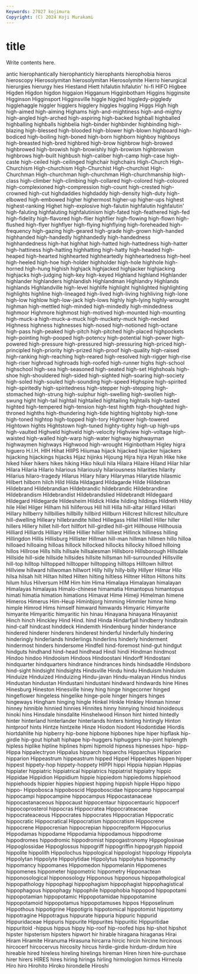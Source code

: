 ```yaml
---
Keywords: 27027 kojimura
Copyright: (C) 2024 Koji Murakami
---
```


# title

Write contents here.



antic hierophantically hierophanticly hierophants
hierophobia hieros hieroscopy Hierosolymitan hierosolymitan Hierosolymite Hierro hierurgical hierurgies hierurgy
hies Hiestand Hiett hifalutin hifalutin' hi-fi HIFO Higbee Higden Higdon
higdon higgaion Higganum Higginbotham Higgins higginsite Higginson Higginsport Higginsville higgle
higgled higgledy-piggledy higglehaggle higgler higglers higglery higgles higgling Higgs High
high high-aimed high-aiming Highams high-and-mightiness high-and-mighty high-angled high-arched high-aspiring high-backed
highball highballed highballing highballs highbelia high-binder highbinder highbinding high-blazing high-blessed
high-blooded high-blower high-blown highboard high-bodiced high-boiling high-boned high-born highborn highboy
highboys high-breasted high-bred highbred high-brow highbrow high-browed highbrowed high-browish high-browishly
high-browism highbrowism highbrows high-built highbush high-caliber high-camp high-case high-caste high-ceiled
high-ceilinged highchair highchairs High-Church High-Churchism High-churchism High-Churchist High-churchist High-Churchman High-churchman
high-churchman High-churchmanship high-class high-climber high-climbing high-collared high-colored high-coloured high-complexioned high-compression
high-count high-crested high-crowned high-cut highdaddies highdaddy high-density high-duty high-elbowed high-embowed
higher highermost higher-up higher-ups highest highest-ranking Highet high-explosive high-falutin highfalutin
highfalutin' high-faluting highfaluting highfalutinism high-fated high-feathered high-fed high-fidelity high-flavored high-flier
highflier high-flowing high-flown high-flushed high-flyer highflyer high-flying highflying high-foreheaded high-frequency
high-gazing high-geared high-grade high-grown high-handed highhanded high-handedly highhandedly high-handedness highhandedness
high-hat highhat high-hatted high-hattedness high-hatter high-hattiness high-hatting highhatting high-hatty high-headed
high-heaped high-hearted highhearted highheartedly highheartedness high-heel high-heeled high-hoe high-holder highholder
high-hole highhole high-horned high-hung highish highjack highjacked highjacker highjacking highjacks
high-judging high-key high-keyed Highland highland Highlander highlander highlanders highlandish Highlandman
Highlandry Highlands highlands Highlandville high-level highlife highlight highlighted highlighting highlights
highline high-lineaged high-lived high-living highliving high-lone high-low highlow high-low-jack high-lows
highly high-lying highly-wrought highman high-mettled high-minded high-mindedly high-mindedness highmoor Highmore
highmost high-motived high-mounted high-mounting high-muck-a high-muck-a-muck high-muckety-muck high-necked Highness highness
highnesses high-nosed high-notioned high-octane high-pass high-peaked high-pitch high-pitched high-placed highpockets
high-pointing high-pooped high-potency high-potential high-power high-powered high-pressure high-pressured high-pressuring high-priced
high-principled high-priority high-prized high-proof high-quality high-raised high-ranking high-reaching high-reared high-resolved
high-rigger high-rise high-riser highroad highroads high-roofed high-runner highs high-school highschool
high-sea high-seasoned high-seated high-set Highshoals high-shoe high-shouldered high-sided high-sighted high-soaring
high-society high-soled high-souled high-sounding high-speed Highspire high-spirited high-spiritedly high-spiritedness high-stepper
high-stepping high-stomached high-strung high-sulphur high-swelling high-swollen high-swung hight high-tail hightail
hightailed hightailing hightails high-tasted highted high-tempered high-tension high-test highth high-thoughted
high-throned highths high-thundering high-tide highting hightoby high-tone high-toned hightop high-topped
high-tory Hightower high-towered Hightown hights Hightstown high-tuned highty-tighty high-up high-ups
high-vaulted Highveld highveld high-velocity Highview high-voltage high-waisted high-walled high-warp high-water
highway highwayman highwaymen highways Highwood high-wrought Higinbotham Higley higra higuero
H.I.H. HIH Hihat HIIPS Hiiumaa hijack hijacked hijacker hijackers hijacking
hijackings hijacks Hijaz hijinks Hijoung Hijra hijra Hijrah Hike hike
hiked hiker hikers hikes hiking Hiko hikuli hila Hilaira Hilaire
Hiland Hilar hilar Hilara Hilaria Hilario hilarious hilariously hilariousness hilarities
hilarity Hilarius hilaro-tragedy Hilarus Hilary hilary Hilarymas Hilarytide hilasmic Hilbert
hilborn hilch Hild Hilda Hildagard Hildagarde Hilde Hildebran Hildebrand Hildebrandian
Hildebrandic hildebrandic Hildebrandine Hildebrandism Hildebrandist Hildebrandslied Hildebrandt Hildegaard Hildegard Hildegarde
Hildesheim Hildick Hildie hilding hildings Hildreth Hildy hile Hilel Hilger
Hilham hili hiliferous Hill hill Hilla hill-altar Hillard Hillari Hillary
hillberry hillbillies hillbilly hillbird Hillburn Hillcrest hillcrest hillculture hill-dwelling Hilleary
hillebrandite hilled Hillegass Hillel Hillell Hiller hiller hillers Hillery hillet
hill-fort hillfort hill-girdled hill-girt Hillhouse Hillhousia Hilliard Hilliards Hilliary Hillie
Hillier hillier hilliest Hillinck hilliness hilling Hillingdon Hillis Hillisburg Hillister
Hillman hill-man hillman hillmen hillo hilloa hilloaed hilloaing hilloas hillock
hillocked hillocks hillocky hilloed hilloing hillos Hillrose Hills hills hillsale
hillsalesman Hillsboro Hillsborough Hillsdale Hillside hill-side hillside hillsides hillsite hillsman
hill-surrounded Hillsville hill-top hilltop hilltopped hilltopper hilltopping hilltops Hilltown hilltrot
Hillview hillward hillwoman hillwort Hilly hilly hilly-billy Hillyer Hilmar Hilo
hilsa hilsah hilt Hiltan hilted Hilten hilting hiltless Hiltner Hilton
Hiltons hilts hilum hilus Hilversum HIM Him him Hima Himalaya
Himalayan himalayan Himalayas himalayas Himalo-chinese himamatia Himantopus himantopus himati himatia
himation himations Himavat Hime Himeji Himelman himene Himeros Himerus Him-Heup
Himinbjorg himming Himmler himne himp himple Himrod Hims himself himward
himwards Himyaric Himyarite himyarite Himyaritic himyaritic hin hinau Hinayana hinayana
Hinayanist Hinch hinch Hinckley Hind Hind. hind Hinda Hindarfjall hindberry
hindbrain hind-calf hindcast hinddeck Hindemith Hindenburg hinder hinderance hindered hinderer
hinderers hinderest hinderful hinderfully hindering hinderingly hinderlands hinderlings hinderlins hinderly
hinderment hindermost hinders hindersome Hindfell hind-foremost hind-gut hindgut hindguts hindhand
hind-head hindhead Hindi hindi Hindman hindmost Hindoo hindoo Hindooism Hindoos
Hindoostani Hindorff Hindostani hindquarter hindquarters hindrance hindrances hinds hindsaddle Hindsboro
hind-sight hindsight hindsights Hindsville Hindu hindu Hinduism hinduism Hinduize Hinduized
Hinduizing Hindu-javan Hindu-malayan Hindus hindus Hindustan hindustan Hindustani hindustani hindward
hindwards hine Hines Hinesburg Hineston Hinesville hiney hing hinge hingecorner
hinged hingeflower hingeless hingelike hinge-pole hinger hingers hinges hingeways Hingham
hinging hingle Hinkel Hinkle Hinkley Hinman hinner hinney hinnible hinnied
hinnies Hinnites hinny hinnying hinoid hinoideous hinoki hins Hinsdale hinsdalite
Hinshelwood Hinson hint hinted hintedly hinter hinterland hinterlander hinterlands hinters
hinting hintingly Hinton hintproof hints Hintze hintzeite Hinze Hiodon hiodont
Hiodontidae Hiordis hiortdahlite hip hipberry hip-bone hipbone hipbones hipe hiper
hipflask hip-girdle hip-gout hiphalt hiphape hip-huggers hiphuggers hip-joint hiplength hipless
hiplike hipline hiplines hipmi hipmold hipness hipnesses hipo- hipp- Hippa
hippalectryon Hippalus hipparch hipparchs Hipparchus Hipparion hipparion Hippeastrum hippeastrum hipped
Hippel Hippelates hippen hipper hippest hippety-hop hippety-hoppety HIPPI hippi Hippia
hippian Hippias hippiater hippiatric hippiatrical hippiatrics hippiatrist hippiatry hippic Hippidae
Hippidion Hippidium hippie hippiedom hippiedoms hippiehood hippiehoods hippier hippies hippiest
hipping hippish hipple Hippo hippo hippo- Hippobosca hippoboscid Hippoboscidae hippocamp
hippocampal hippocampi hippocampine hippocampus Hippocastanaceae hippocastanaceous hippocaust hippocentaur hippocentauric hippocerf
hippocoprosterol hippocras Hippocratea Hippocrateaceae hippocrateaceous Hippocrates hippocrates Hippocratian Hippocratic hippocratic
Hippocratical Hippocratism hippocratism Hippocrene hippocrene Hippocrenian hippocrepian hippocrepiform Hippocurius Hippodamas
hippodame Hippodamia hippodamous hippodrome hippodromes hippodromic hippodromist hippogastronomy Hippoglosinae Hippoglossidae
Hippoglossus hippogriff hippogriffin hippogryph hippoid hippolite hippolith Hippolochus hippological hippologist
hippology Hippolyta Hippolytan Hippolyte Hippolytidae Hippolytus hippolytus hippomachy hippomancy hippomanes
Hippomedon hippomelanin Hippomenes hippomenes hippometer hippometric hippometry Hipponactean hipponosological hipponosology
Hipponous hipponous hippopathological hippopathology hippophagi hippophagism hippophagist hippophagistical hippophagous hippophagy
hippophile hippophobia hippopod hippopotami hippopotamian hippopotamic Hippopotamidae hippopotamine hippopotamoid hippopotamus
hippopotamuses hippos Hipposelinum Hippothous hippotigrine Hippotigris hippotomical hippotomist hippotomy hippotragine
Hippotragus hippurate hippuria hippuric hippurid Hippuridaceae Hippuris hippurite Hippurites hippuritic
Hippuritidae hippuritoid -hippus hippus hippy hip-roof hip-roofed hips hip-shot hipshot
hipster hipsterism hipsters hipwort hir hirable hiragana hiraganas Hirai Hiram
Hiramite Hiranuma Hirasuna hircarra hircic hircin hircine hircinous hircocerf hircocervus
hircosity hircus hirdie-girdie hirdum-dirdum hire hireable hired hireless hireling hirelings
hireman Hiren hiren hire-purchase hirer hirers HIRES hires hiring hirings
hirling hirmologion hirmos Hirneola Hiro hiro Hirohito Hiroko hirondelle Hiroshi
